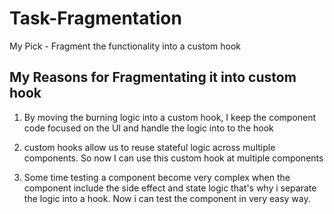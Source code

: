 # Task-Fragmentation

My Pick - Fragment the functionality into a custom hook

## My Reasons for Fragmentating it into custom hook

1. By moving the burning logic into a custom hook, I keep the component code focused on the UI and handle the logic into to the hook

2. custom hooks allow us to reuse stateful logic across multiple components. So now I can use this custom hook at multiple components

3. Some time testing a component become very complex when the component include the side effect and state logic that's why i separate the logic into a hook. Now i can test the component in very easy way.
